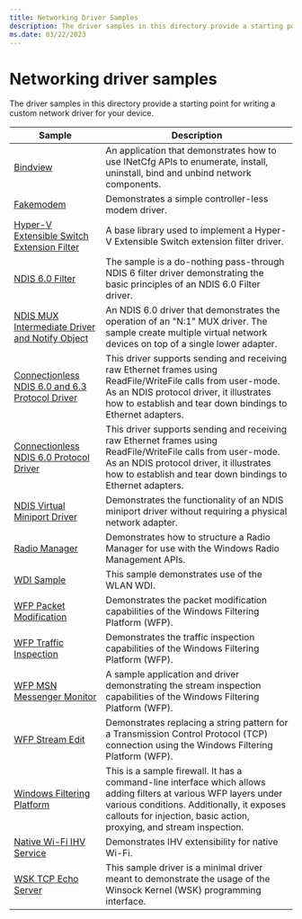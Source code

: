 ```yaml
---
title: Networking Driver Samples
description: The driver samples in this directory provide a starting point for writing a custom network driver for your device.
ms.date: 03/22/2023
---
```


# Networking driver samples

The driver samples in this directory provide a starting point for writing a custom network driver for your device.

| Sample | Description |
| --- | --- |
| [Bindview](/samples/microsoft/windows-driver-samples/bindview-network-configuration-utility) | An application that demonstrates how to use INetCfg APIs to enumerate, install, uninstall, bind and unbind network components. |
| [Fakemodem](/samples/microsoft/windows-driver-samples/fakemodem-driver) | Demonstrates a simple controller-less modem driver. |
| [Hyper-V Extensible Switch Extension Filter](/samples/microsoft/windows-driver-samples/hyper-v-extensible-switch-extension-filter-driver) | A base library used to implement a Hyper-V Extensible Switch extension filter driver. |
| [NDIS 6.0 Filter](/samples/microsoft/windows-driver-samples/ndis-60-filter-driver) | The sample is a do-nothing pass-through NDIS 6 filter driver demonstrating the basic principles of an NDIS 6.0 Filter driver. |
| [NDIS MUX Intermediate Driver and Notify Object](/samples/microsoft/windows-driver-samples/ndis-mux-intermediate-driver-and-notify-object) | An NDIS 6.0 driver that demonstrates the operation of an "N:1" MUX driver. The sample create multiple virtual network devices on top of a single lower adapter. |
| [Connectionless NDIS 6.0 and 6.3 Protocol Driver](/samples/microsoft/windows-driver-samples/ndis-connection-less-protocol-wdm-driver-sample) | This driver supports sending and receiving raw Ethernet frames using ReadFile/WriteFile calls from user-mode. As an NDIS protocol driver, it illustrates how to establish and tear down bindings to Ethernet adapters. |
| [Connectionless NDIS 6.0 Protocol Driver](/samples/microsoft/windows-driver-samples/connection-less-ndis-60-protocol-kmdf-sample-driver)| This driver supports sending and receiving raw Ethernet frames using ReadFile/WriteFile calls from user-mode. As an NDIS protocol driver, it illustrates how to establish and tear down bindings to Ethernet adapters. |
| [NDIS Virtual Miniport Driver](/samples/microsoft/windows-driver-samples/ndis-virtual-miniport-driver) | Demonstrates the functionality of an NDIS miniport driver without requiring a physical network adapter. |
| [Radio Manager](/samples/microsoft/windows-driver-samples/windows-radio-management-sample) | Demonstrates how to structure a Radio Manager for use with the Windows Radio Management APIs. |
| [WDI Sample](/samples/microsoft/windows-driver-samples/wdi-samples) | This sample demonstrates use of the WLAN WDI. |
| [WFP Packet Modification](/samples/microsoft/windows-driver-samples/windows-filtering-platform-packet-modification-sample) | Demonstrates the packet modification capabilities of the Windows Filtering Platform (WFP). |
| [WFP Traffic Inspection](/samples/microsoft/windows-driver-samples/windows-filtering-platform-traffic-inspection-sample) | Demonstrates the traffic inspection capabilities of the Windows Filtering Platform (WFP).  |
| [WFP MSN Messenger Monitor](/samples/microsoft/windows-driver-samples/windows-filtering-platform-msn-messenger-monitor-sample) | A sample application and driver demonstrating the stream inspection capabilities of the Windows Filtering Platform (WFP). |
| [WFP Stream Edit](/samples/microsoft/windows-driver-samples/windows-filtering-platform-stream-edit-sample) | Demonstrates replacing a string pattern for a Transmission Control Protocol (TCP) connection using the Windows Filtering Platform (WFP). |
| [Windows Filtering Platform](/samples/microsoft/windows-driver-samples/windows-filtering-platform-sample) | This is a sample firewall. It has a command-line interface which allows adding filters at various WFP layers under various conditions. Additionally, it exposes callouts for injection, basic action, proxying, and stream inspection. |
| [Native Wi-Fi IHV Service](/samples/microsoft/windows-driver-samples/ihv-sample-ui) | Demonstrates IHV extensibility for native Wi-Fi. |
| [WSK TCP Echo Server](/samples/microsoft/windows-driver-samples/wsk-tcp-echo-server) | This sample driver is a minimal driver meant to demonstrate the usage of the Winsock Kernel (WSK) programming interface. |
